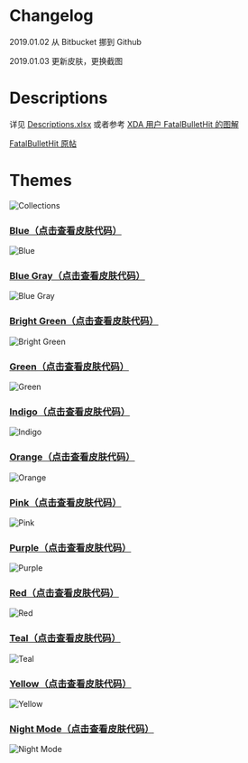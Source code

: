 # Changelog
2019.01.02
从 Bitbucket 挪到 Github

2019.01.03
更新皮肤，更换截图


# Descriptions
详见 [Descriptions.xlsx](https://raw.githubusercontent.com/YandLiu/MiXPlorerSkins/master/Descriptions.xlsx) 或者参考 [XDA 用户 FatalBulletHit 的图解](https://i.imgur.com/Wmhsm12.jpg)


[FatalBulletHit 原帖](https://forum.xda-developers.com/showpost.php?p=78541319&postcount=733)


# Themes
![Collections](https://raw.githubusercontent.com/YandLiu/MiXPlorerSkins/master/Screenshots/Collections.png)


### [Blue（点击查看皮肤代码）](https://raw.githubusercontent.com/YandLiu/MiXPlorerSkins/master/txt/Blue.txt)
![Blue](https://raw.githubusercontent.com/YandLiu/MiXPlorerSkins/master/Screenshots/Blue.png)


### [Blue Gray（点击查看皮肤代码）](https://raw.githubusercontent.com/YandLiu/MiXPlorerSkins/master/txt/Blue%20Gray.txt)
![Blue Gray](https://raw.githubusercontent.com/YandLiu/MiXPlorerSkins/master/Screenshots/Blue%20Gray.png)


### [Bright Green（点击查看皮肤代码）](https://raw.githubusercontent.com/YandLiu/MiXPlorerSkins/master/txt/Bright%20Green.txt)
![Bright Green](https://raw.githubusercontent.com/YandLiu/MiXPlorerSkins/master/Screenshots/Bright%20Green.png)


### [Green（点击查看皮肤代码）](https://raw.githubusercontent.com/YandLiu/MiXPlorerSkins/master/txt/Green.txt)
![Green](https://raw.githubusercontent.com/YandLiu/MiXPlorerSkins/master/Screenshots/Green.png)


### [Indigo（点击查看皮肤代码）](https://raw.githubusercontent.com/YandLiu/MiXPlorerSkins/master/txt/Indigo.txt)
![Indigo](https://raw.githubusercontent.com/YandLiu/MiXPlorerSkins/master/Screenshots/Indigo.png)


### [Orange（点击查看皮肤代码）](https://raw.githubusercontent.com/YandLiu/MiXPlorerSkins/master/txt/Orange.txt)
![Orange](https://raw.githubusercontent.com/YandLiu/MiXPlorerSkins/master/Screenshots/Orange.png)


### [Pink（点击查看皮肤代码）](https://raw.githubusercontent.com/YandLiu/MiXPlorerSkins/master/txt/Pink.txt)
![Pink](https://raw.githubusercontent.com/YandLiu/MiXPlorerSkins/master/Screenshots/Pink.png)


### [Purple（点击查看皮肤代码）](https://raw.githubusercontent.com/YandLiu/MiXPlorerSkins/master/txt/Purple.txt)
![Purple](https://raw.githubusercontent.com/YandLiu/MiXPlorerSkins/master/Screenshots/Purple.png)


### [Red（点击查看皮肤代码）](https://raw.githubusercontent.com/YandLiu/MiXPlorerSkins/master/txt/Red.txt)
![Red](https://raw.githubusercontent.com/YandLiu/MiXPlorerSkins/master/Screenshots/Red.png)


### [Teal（点击查看皮肤代码）](https://raw.githubusercontent.com/YandLiu/MiXPlorerSkins/master/txt/Teal.txt)
![Teal](https://raw.githubusercontent.com/YandLiu/MiXPlorerSkins/master/Screenshots/Teal.png)


### [Yellow（点击查看皮肤代码）](https://raw.githubusercontent.com/YandLiu/MiXPlorerSkins/master/txt/Yellow.txt)
![Yellow](https://raw.githubusercontent.com/YandLiu/MiXPlorerSkins/master/Screenshots/Yellow.png)


### [Night Mode（点击查看皮肤代码）](https://raw.githubusercontent.com/YandLiu/MiXPlorerSkins/master/txt/Night%20Mode.txt)
![Night Mode](https://raw.githubusercontent.com/YandLiu/MiXPlorerSkins/master/Screenshots/Night%20Mode.png)
